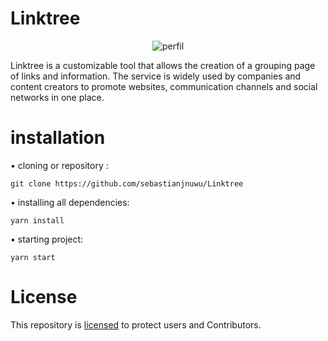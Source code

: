 # Linktree

<p align="center">
<a><img alt="perfil" src="https://raw.githubusercontent.com/sebastianjnuwu/sebastianjnuwu/main/imagens/dazai.png"
</a>
</p>

Linktree is a customizable tool that allows the creation of a grouping page of links and information. The service is widely used by companies and content creators to promote websites, communication channels and social networks in one place.

# installation 

• cloning or repository :
```
git clone https://github.com/sebastianjnuwu/Linktree
```
• installing all dependencies:
```
yarn install
```
• starting project:
```
yarn start
```

# License

This repository is [licensed](https://www.apache.org/licenses/LICENSE-2.0) to protect users and Contributors.

